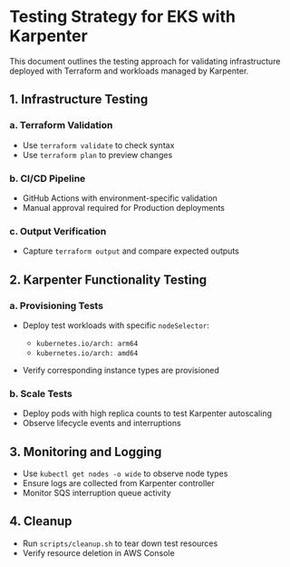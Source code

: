 # Testing Strategy for EKS with Karpenter

This document outlines the testing approach for validating infrastructure deployed with Terraform and workloads managed by Karpenter.

## 1. Infrastructure Testing

### a. Terraform Validation

* Use `terraform validate` to check syntax
* Use `terraform plan` to preview changes

### b. CI/CD Pipeline

* GitHub Actions with environment-specific validation
* Manual approval required for Production deployments

### c. Output Verification

* Capture `terraform output` and compare expected outputs

## 2. Karpenter Functionality Testing

### a. Provisioning Tests

* Deploy test workloads with specific `nodeSelector`:

  * `kubernetes.io/arch: arm64`
  * `kubernetes.io/arch: amd64`
* Verify corresponding instance types are provisioned

### b. Scale Tests

* Deploy pods with high replica counts to test Karpenter autoscaling
* Observe lifecycle events and interruptions

## 3. Monitoring and Logging

* Use `kubectl get nodes -o wide` to observe node types
* Ensure logs are collected from Karpenter controller
* Monitor SQS interruption queue activity

## 4. Cleanup

* Run `scripts/cleanup.sh` to tear down test resources
* Verify resource deletion in AWS Console
